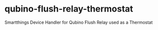 # qubino-flush-relay-thermostat
Smartthings Device Handler for Qubino Flush Relay used as a Thermostat

